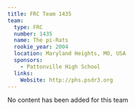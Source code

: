 ```yaml
---
title: FRC Team 1435
team:
  type: FRC
  number: 1435
  name: The pi-Rats
  rookie_year: 2004
  location: Maryland Heights, MO, USA
  sponsors:
    - Pattonville High School
  links:
    Website: http://phs.psdr3.org
---
```

No content has been added for this team